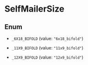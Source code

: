 

# SelfMailerSize

## Enum


* `_6X18_BIFOLD` (value: `"6x18_bifold"`)

* `_11X9_BIFOLD` (value: `"11x9_bifold"`)

* `_12X9_BIFOLD` (value: `"12x9_bifold"`)



